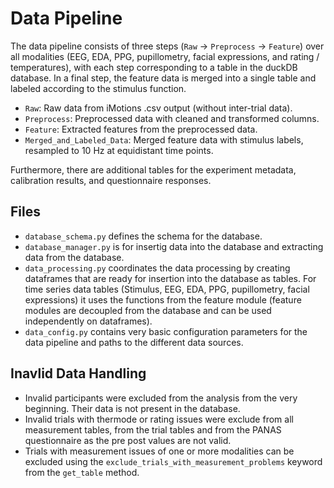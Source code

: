 # Data Pipeline

The data pipeline consists of three steps (`Raw` → `Preprocess` → `Feature`) over all modalities (EEG, EDA, PPG, pupillometry, facial expressions, and rating / temperatures), with each step corresponding to a table in the duckDB database. In a final step, the feature data is merged into a single table and labeled according to the stimulus function.

- `Raw`: Raw data from iMotions .csv output (without inter-trial data).
- `Preprocess`: Preprocessed data with cleaned and transformed columns.
- `Feature`: Extracted features from the preprocessed data.
- `Merged_and_Labeled_Data`: Merged feature data with stimulus labels, resampled to 10 Hz at equidistant time points.

Furthermore, there are additional tables for the experiment metadata, calibration results, and questionnaire responses.

## Files

- `database_schema.py` defines the schema for the database.
- `database_manager.py` is for insertig data into the database and extracting data from the database.
- `data_processing.py` coordinates the data processing by creating dataframes that are ready for insertion into the database as tables. For time series data tables (Stimulus, EEG, EDA, PPG, pupillometry, facial expressions) it uses the functions from the feature module (feature modules are decoupled from the database and can be used independently on dataframes).
- `data_config.py` contains very basic configuration parameters for the data pipeline and paths to the different data sources.

## Inavlid Data Handling

- Invalid participants were excluded from the analysis from the very beginning. Their data is not present in the database.
- Invalid trials with thermode or rating issues were exclude from all measurement tables, from the trial tables and from the PANAS questionnaire as the pre post values are not valid.
- Trials with measurement issues of one or more modalities can be excluded using the `exclude_trials_with_measurement_problems` keyword from the `get_table` method.
